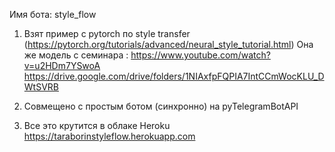 Имя бота: style_flow

1. Взят пример с pytorch по style transfer (https://pytorch.org/tutorials/advanced/neural_style_tutorial.html)
Она же модель с семинара : https://www.youtube.com/watch?v=u2HDm7YSwoA
https://drive.google.com/drive/folders/1NIAxfpFQPIA7IntCCmWocKLU_DWtSVRB

2. Cовмещено с простым ботом (синхронно) на pyTelegramBotAPI

3. Все это крутится в облаке Heroku https://taraborinstyleflow.herokuapp.com
